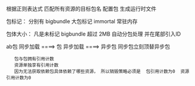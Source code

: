 根据正则表达式 匹配所有资源的目标包名  配置包 生成运行时文件

包标记： 分别有 bigbundle 大包标记  immortal 常驻内存

包体大小： 凡是未标记 bigbundle 超过 2MB 自动分包处理 并在尾部引入ID





ab包   同步加载  ====>   包
       异步加载  ====>   异步包
       同步包立刻顶替异步包

       包与包拥有引用计数   
       资源单独享有引用计数
       因为无法获取依赖包具体依赖了哪些资源， 所以销毁策略必须是  包引用计数为0  资源引用计数为0